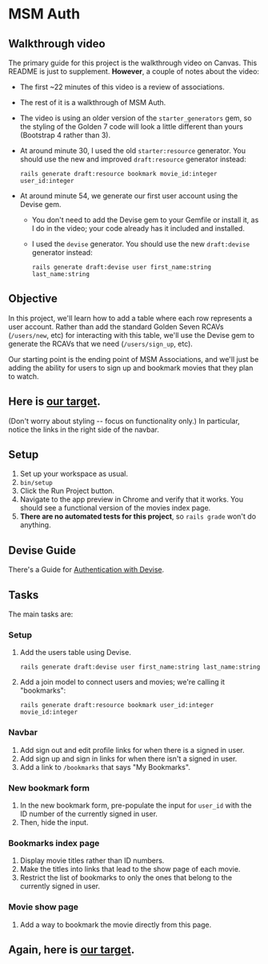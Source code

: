 # MSM Auth

## Walkthrough video

The primary guide for this project is the walkthrough video on Canvas. This
README is just to supplement. **However**, a couple of notes about the video:

 - The first ~22 minutes of this video is a review of associations.
 - The rest of it is a walkthrough of MSM Auth.
 - The video is using an older version of the `starter_generators` gem, so the styling of the Golden 7 code will look a little different than yours (Bootstrap 4 rather than 3).
 - At around minute 30, I used the old `starter:resource` generator. You should use the new and improved `draft:resource` generator instead:

    ```
    rails generate draft:resource bookmark movie_id:integer user_id:integer
    ```

 - At around minute 54, we generate our first user account using the Devise gem.
    - You don't need to add the Devise gem to your Gemfile or install it, as I do in the video; your code already has it included and installed.
    - I used the `devise` generator. You should use the new `draft:devise` generator instead:

        ```
        rails generate draft:devise user first_name:string last_name:string
        ```

## Objective

In this project, we'll learn how to add a table where each row represents a user
account. Rather than add the standard Golden Seven RCAVs (`/users/new`, etc) for
interacting with this table, we'll use the Devise gem to generate the RCAVs that
we need (`/users/sign_up`, etc).

Our starting point is the ending point of MSM Associations, and we'll just be
adding the ability for users to sign up and bookmark movies that they plan to
watch.

## Here is [our target](https://msm-auth.herokuapp.com/).

(Don't worry about styling -- focus on functionality only.) In particular,
notice the links in the right side of the navbar.

## Setup

 1. Set up your workspace as usual.
 1. `bin/setup`
 1. Click the Run Project button.
 1. Navigate to the app preview in Chrome and verify that it works. You should see a functional version of the movies index page.
 1. **There are no automated tests for this project**, so `rails grade` won't do anything.

## Devise Guide

There's a Guide for [Authentication with Devise](https://guides.firstdraft.com/authentication-with-devise).

## Tasks

The main tasks are:

### Setup

 1. Add the users table using Devise.

    ```
    rails generate draft:devise user first_name:string last_name:string
    ```

 1. Add a join model to connect users and movies; we're calling it "bookmarks":

    ```
    rails generate draft:resource bookmark user_id:integer movie_id:integer
    ```

### Navbar

 1. Add sign out and edit profile links for when there is a signed in user.
 1. Add sign up and sign in links for when there isn't a signed in user.
 1. Add a link to `/bookmarks` that says "My Bookmarks".

### New bookmark form

 1. In the new bookmark form, pre-populate the input for `user_id` with the ID number of the currently signed in user.
 1. Then, hide the input.

### Bookmarks index page

 1. Display movie titles rather than ID numbers.
 1. Make the titles into links that lead to the show page of each movie.
 1. Restrict the list of bookmarks to only the ones that belong to the currently signed in user.

### Movie show page

 1. Add a way to bookmark the movie directly from this page.

## Again, here is [our target](https://msm-auth.herokuapp.com/).
